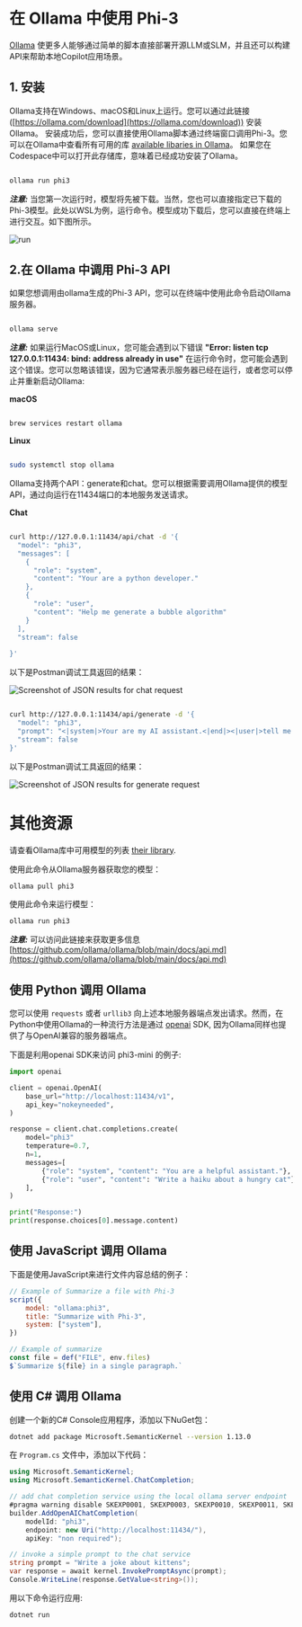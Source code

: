 # **在 Ollama 中使用 Phi-3**

[Ollama](https://ollama.com) 使更多人能够通过简单的脚本直接部署开源LLM或SLM，并且还可以构建API来帮助本地Copilot应用场景。

## **1. 安装**

Ollama支持在Windows、macOS和Linux上运行。您可以通过此链接 ([https://ollama.com/download](https://ollama.com/download)) 安装Ollama。 安装成功后，您可以直接使用Ollama脚本通过终端窗口调用Phi-3。您可以在Ollama中查看所有可用的库 [available libaries in Ollama](https://ollama.com/library)。 如果您在Codespace中可以打开此存储库，意味着已经成功安装了Ollama。


```bash

ollama run phi3

```

***注意:*** 当您第一次运行时，模型将先被下载。当然，您也可以直接指定已下载的Phi-3模型。此处以WSL为例，运行命令。模型成功下载后，您可以直接在终端上进行交互。如下图所示。

![run](../../../../imgs/02/Ollama/ollama_run.png)

## **2.在 Ollama 中调用 Phi-3 API**

如果您想调用由ollama生成的Phi-3 API，您可以在终端中使用此命令启动Ollama服务器。

```bash

ollama serve

```
***注意:***  如果运行MacOS或Linux，您可能会遇到以下错误 <b>"Error: listen tcp 127.0.0.1:11434: bind: address already in use"</b> 在运行命令时，您可能会遇到这个错误。您可以忽略该错误，因为它通常表示服务器已经在运行，或者您可以停止并重新启动Ollama:

**macOS**


```bash

brew services restart ollama

```

**Linux**


```bash

sudo systemctl stop ollama

```

Ollama支持两个API：generate和chat。您可以根据需要调用Ollama提供的模型API，通过向运行在11434端口的本地服务发送请求。

**Chat**

```bash

curl http://127.0.0.1:11434/api/chat -d '{
  "model": "phi3",
  "messages": [
    {
      "role": "system",
      "content": "Your are a python developer."
    },
    {
      "role": "user",
      "content": "Help me generate a bubble algorithm"
    }
  ],
  "stream": false
  
}'


```

以下是Postman调试工具返回的结果：


![Screenshot of JSON results for chat request](../../../../imgs/02/Ollama/ollama_chat.png)


```bash

curl http://127.0.0.1:11434/api/generate -d '{
  "model": "phi3",
  "prompt": "<|system|>Your are my AI assistant.<|end|><|user|>tell me how to learn AI<|end|><|assistant|>",
  "stream": false
}'


```


以下是Postman调试工具返回的结果：


![Screenshot of JSON results for generate request](../../../../imgs/02/Ollama/ollama_gen.png)

# 其他资源

请查看Ollama库中可用模型的列表 [their library](https://ollama.com/library).

使用此命令从Ollama服务器获取您的模型：

```bash
ollama pull phi3
```

使用此命令来运行模型：

```bash
ollama run phi3
```

***注意:*** 可以访问此链接来获取更多信息 [https://github.com/ollama/ollama/blob/main/docs/api.md](https://github.com/ollama/ollama/blob/main/docs/api.md)


## 使用 Python 调用 Ollama

您可以使用 `requests` 或者 `urllib3` 向上述本地服务器端点发出请求。然而，在Python中使用Ollama的一种流行方法是通过 [openai](https://pypi.org/project/openai/) SDK, 因为Ollama同样也提供了与OpenAI兼容的服务器端点。

下面是利用openai SDK来访问 phi3-mini 的例子:

```python
import openai

client = openai.OpenAI(
    base_url="http://localhost:11434/v1",
    api_key="nokeyneeded",
)

response = client.chat.completions.create(
    model="phi3"
    temperature=0.7,
    n=1,
    messages=[
        {"role": "system", "content": "You are a helpful assistant."},
        {"role": "user", "content": "Write a haiku about a hungry cat"},
    ],
)

print("Response:")
print(response.choices[0].message.content)
```

## 使用 JavaScript 调用 Ollama

下面是使用JavaScript来进行文件内容总结的例子：

```javascript
// Example of Summarize a file with Phi-3
script({
    model: "ollama:phi3",
    title: "Summarize with Phi-3",
    system: ["system"],
})

// Example of summarize
const file = def("FILE", env.files)
$`Summarize ${file} in a single paragraph.`
```

## 使用 C# 调用 Ollama

创建一个新的C# Console应用程序，添加以下NuGet包：

```bash
dotnet add package Microsoft.SemanticKernel --version 1.13.0
```

在 `Program.cs` 文件中，添加以下代码：

```csharp
using Microsoft.SemanticKernel;
using Microsoft.SemanticKernel.ChatCompletion;

// add chat completion service using the local ollama server endpoint
#pragma warning disable SKEXP0001, SKEXP0003, SKEXP0010, SKEXP0011, SKEXP0050, SKEXP0052
builder.AddOpenAIChatCompletion(
    modelId: "phi3",
    endpoint: new Uri("http://localhost:11434/"),
    apiKey: "non required");

// invoke a simple prompt to the chat service
string prompt = "Write a joke about kittens";
var response = await kernel.InvokePromptAsync(prompt);
Console.WriteLine(response.GetValue<string>());
```

用以下命令运行应用:

```bash
dotnet run
```

